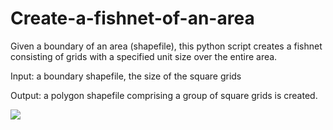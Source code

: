 # Create-a-fishnet-of-an-area
Given a boundary of an area (shapefile), this python script creates a fishnet consisting of grids with a specified unit size over the entire area.

Input: a boundary shapefile, the size of the square grids

Output: a polygon shapefile comprising a group of square grids is created.




![](https://github.com/yangzhang-nudt/Create-a-fishnet-of-an-area/tree/master/image/ChicagoSouthSide.png)  
